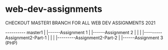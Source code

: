 # web-dev-assignments
CHECKOUT MASTER1 BRANCH FOR ALL WEB DEV ASSIGNMENTS 2021


---------- master1
          |
          |------Assignment 1
          |
          |------Assignment 2
          |    |
          |    |---------Assignment2-Part-1
          |    |
          |    |---------Assignment2-Part-2
          |
          |------Assignment 3 (PHP)
